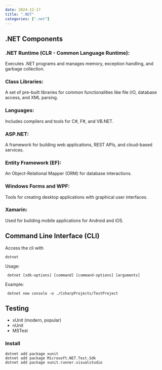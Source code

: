 ```yaml
---
date: 2024-12-17
title: ".NET"
categories: [".net"]
---
```



## .NET Components

###  .NET Runtime (CLR - Common Language Runtime):

Executes .NET programs and manages memory, exception handling, and garbage collection.

### Class Libraries:

A set of pre-built libraries for common functionalities like file I/O, database access, and XML parsing.

### Languages:

Includes compilers and tools for C#, F#, and VB.NET.

### ASP.NET:

A framework for building web applications, REST APIs, and cloud-based services.

### Entity Framework (EF):

An Object-Relational Mapper (ORM) for database interactions.

### Windows Forms and WPF:

Tools for creating desktop applications with graphical user interfaces.

### Xamarin:

Used for building mobile applications for Android and iOS.


## Command Line Interface (CLI)

Access the cli with 

```console
dotnet
```

Usage:

```console
 dotnet [sdk-options] [command] [command-options] [arguments]
```

Example: 

```console
 dotnet new console -o ./CsharpProjects/TestProject 
```

## Testing

- xUnit (modern, popular)
- nUnit
- MSTest

### Install
 
    dotnet add package xunit
    dotnet add package Microsoft.NET.Test.Sdk
    dotnet add package xunit.runner.visualstudio

